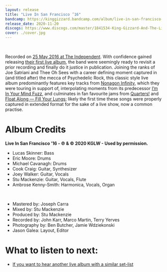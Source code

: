 ```yaml
---
layout: release
title: "Live In San Francisco ’16"
bandcamp: https://kinggizzard.bandcamp.com/album/live-in-san-francisco-16
release_date: 2020-11-20
discogs: https://www.discogs.com/master/1841534-King-Gizzard-And-The-Lizard-Wizard-Live-In-San-Francisco-16
cover: ./cover.jpg
---
```

<br>

Recorded on [25 May 2016 at The Independent](../setlists/2016/05/25/the-independent-san-francisco-ca.html). With confidence gained releasing [their first live album](../chunky-shrapnel), the band were seemingly ready to revisit a prior recording and finally do it justice in publication. Joining the ranks of Joe Satriani and Thee Oh Sees with a career defining moment captured in (and titled after) the mecca of Psychedelic Rock, this classic style live album predominantly features key tracks from [Nonagon Infinity](../nonagon-infinity), which they were touring in support of, interpolating moments from its predecessor [I’m In Your Mind Fuzz](../im-in-your-mind-fuzz), and culminates in fan favourite jams from [Quarters!](../quarters) and [Float Along — Fill Your Lungs](../float-along-fill-your-lungs); likely the first time these songs were properly captured in extended format for the sake of a live show, now a common practise.

# Album Credits
**Live In San Francisco ’16 - ℗ & © 2020 KGLW - Used by permission.**

* Lucas Skinner: Bass
* Eric Moore: Drums
* Michael Cavanagh: Drums
* Cook Craig: Guitar, Synthesizer
* Joey Walker: Guitar, Vocals
* Stu Mackenzie: Guitar, Vocals, Flute
* Ambrose Kenny-Smith: Harmonica, Vocals, Organ  
<br>  
  
* Mastered by: Joseph Carra
* Mixed by: Stu Mackenzie
* Produced by: Stu Mackenzie
* Recorded by: John Karr, Marco Martin, Terry Yerves
* Photography by: Ben Butcher, Jamie Wdziekonski
* Jason Galea: Layout, Editor

# What to listen to next:

*   [If you want to hear another live album with a similar set-list](../live-at-levitation-2016)
